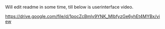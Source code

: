 Will edit readme in some time, till below is userinterface video.

https://drive.google.com/file/d/1pocZcBmly9YNK_MIbfyzGe6yhEt4MYBx/view

